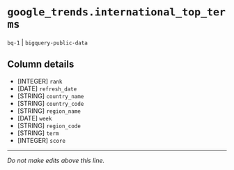 # `google_trends.international_top_terms`
`bq-1` | `bigquery-public-data`

## Column details
* [INTEGER]   `rank`
* [DATE]      `refresh_date`
* [STRING]    `country_name`
* [STRING]    `country_code`
* [STRING]    `region_name`
* [DATE]      `week`
* [STRING]    `region_code`
* [STRING]    `term`
* [INTEGER]   `score`

-------------------------------------------------------------------------------
*Do not make edits above this line.*
